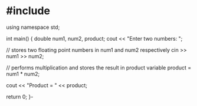 # #include <iostream>
using namespace std;

int main() {
  double num1, num2, product;
  cout << "Enter two numbers: ";

  // stores two floating point numbers in num1 and num2 respectively
  cin >> num1 >> num2;
 
  // performs multiplication and stores the result in product variable
  product = num1 * num2;  

  cout << "Product = " << product;    
    
  return 0;
}-

